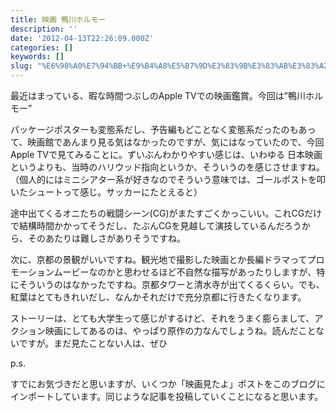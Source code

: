```yaml
---
title: 映画 鴨川ホルモー
description: ''
date: '2012-04-13T22:26:09.000Z'
categories: []
keywords: []
slug: "%E6%98%A0%E7%94%BB+%E9%B4%A8%E5%B7%9D%E3%83%9B%E3%83%AB%E3%83%A2%E3%83%BC"
---
```

最近はまっている、暇な時間つぶしのApple TVでの映画鑑賞。今回は”鴨川ホルモー”

パッケージポスターも変態系だし、予告編もどことなく変態系だったのもあって、映画館であんまり見る気はなかったのですが、気にはなっていたので、今回Apple TVで見てみることに。ずいぶんわかりやすい感じは、いわゆる 日本映画 というよりも、当時のハリウッド指向というか、そういうのを感じさせますね。（個人的にはミニシアター系が好きなのでそういう意味では、ゴールポストを叩いたシュートって感じ。サッカーにたとえると）

途中出てくるオニたちの戦闘シーン(CG)がまたすごくかっこいい。これCGだけで結構時間かかってそうだし、たぶんCGを見越して演技しているんだろうから、そのあたりは難しさがありそうですね。

次に、京都の景観がいいですね。観光地で撮影した映画とか長編ドラマってプロモーションムービーなのかと思わせるほど不自然な描写があったりしますが、特にそういうのはなかったですね。京都タワーと清水寺が出てくるくらい。でも、紅葉はとてもきれいだし、なんかそれだけで充分京都に行きたくなります。

ストーリーは、とても大学生って感じがするけど、それをうまく膨らまして、アクション映画にしてあるのは、やっぱり原作の力なんでしょうね。読んだことないですが。まだ見たことない人は、ぜひ

p.s.  
  
すでにお気づきだと思いますが、いくつか「映画見たよ」ポストをこのブログにインポートしています。同じような記事を投稿していくことになると思います。